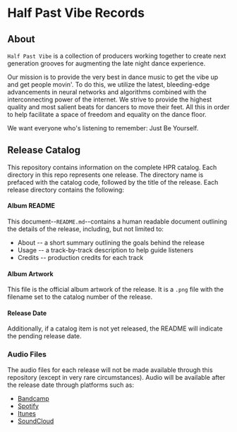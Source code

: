 # Half Past Vibe Records
## About
`Half Past Vibe` is a collection of producers working together to create next generation grooves for augmenting the late night dance experience.

Our mission is to provide the very best in dance music to get the vibe up and get people movin'. To do this, we utilize the latest, bleeding-edge advancements in neural networks and algorithms combined with the interconnecting power of the internet. We strive to provide the highest quality and most salient beats for dancers to move their feet. All this in order to help facilitate a space of freedom and equality on the dance floor.

We want everyone who's listening to remember: Just Be Yourself.

## Release Catalog
This repository contains information on the complete HPR catalog. Each directory in this repo represents one release. The directory name is prefaced with the catalog code, followed by the title of the release. Each release directory contains the following:

#### Album README
This document--`README.md`--contains a human readable document outlining the details of the release, including, but not limited to:

* About -- a short summary outlining the goals behind the release
* Usage -- a track-by-track description to help guide listeners
* Credits -- production credits for each track

#### Album Artwork
This file is the official album artwork of the release. It is a `.png` file with the filename set to the catalog number of the release.

#### Release Date
Additionally, if a catalog item is not yet released, the README will indicate the pending release date.

### Audio Files
The audio files for each release will not be made available through this repository (except in very rare circumstances). Audio will be available after the release date through platforms such as:

* [Bandcamp](https://halfpastvibe.bandcamp.com/releases)
* [Spotify](https://open.spotify.com/album/5ZjXURL6w3v08PpHOc87sS?si=geP4xYIrTv6WO8w2i6YrJg)
* [Itunes](https://itunes.apple.com/ca/album/unsolicited-tracks-vol-1-single/1459051251)
* [SoundCloud](https://soundcloud.com/halfpastviberecords)
